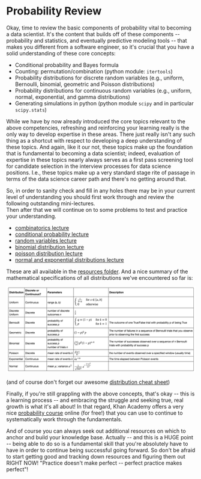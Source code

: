 
# Probability Review

Okay, time to review the basic components of probability vital to becoming a data scientist. 
It's the content that builds off of these components -- probability and statistics, and eventually 
predictive modeling tools -- that makes you different from a software engineer, 
so it's crucial that you have a solid understanding of these core concepts:

  - Conditional probability and Bayes formula
  - Counting: permutation/combination (python module: `itertools`)
  - Probability distributions for discrete random variables (e.g., uniform, Bernoulli, binomial, geometric and Poisson distributions)
  - Probability distributions for continuous random variables (e.g., uniform, normal, exponential, and gamma distributions)
  - Generating simulations in python (python module `scipy` and in particular `scipy.stats`)

While we have by now already introduced the core topics relevant to the above competencies, 
refreshing and reinforcing your learning really is the only way to develop expertise in these
areas. There just really isn't any such thing as a shortcut with respect to developing a deep
understanding of these topics.  And again, like it our not, these topics make up the foundation 
that is fundamental to becoming a data scientist; indeed, evaluation of expertise in these
topics nearly always serves as a first pass screening tool for candidate selection in the
interview processes for data science positions.  I.e., these topics make up a very standard 
stage rite of passage in terms of the data science career path and there's no getting around that.  

So, in order to sanity check and fill in any holes there may be in your current level of understanding 
you should first work through and review the following outstanding mini-lectures.  
Then after that we will  continue on to some problems to test and practice your understanding.

 - [combinatorics lecture](resources/combinatorics_lecture.pdf)
 - [conditional probability lecture](resources/conditional_probability_lecture.pdf)
 - [random variables lecture](resources/random_variables_lecture.pdf)
 - [binomial distribution lecture](resources/binomial_lecture.pdf)
 - [poisson distribution lecture](resources/poisson_lecture.pdf)
 - [normal and exponential distributions lecture](resources/normal_exponential_lecture.pdf)

These are all available in the [resources folder](resources/).
And a nice summary of the mathematical specifications of all distributions we've encountered so far is:

![distributions cheat sheet](./images/dist_table.png)

(and of course don't forget our awesome [distribution cheat sheet](http://www.cs.elte.hu/~mesti/valszam/kepletek.pdf))

Finally, if you're still grappling with the above concepts, that's okay -- this is a learning process --
and embracing the struggle and seeking true, real growth is what it's all about!
In that regard, Khan Academy offers a very nice [probability course](https://www.khanacademy.org/math/probability) 
online (for free!) that you can use to continue to systematically work through the fundamentals.

And of course you can always seek out additional resources on which to anchor and build your knowledge
base. 
Actually -- and this is a HUGE point -- being able to do so is a fundamental skill that you're absolutely 
have to have in order to continue being successful going forward. 
So don't be afraid to start getting good and tracking down resources and figuring them out RIGHT NOW!
"Practice doesn't make perfect -- perfect practice makes perfect"!
